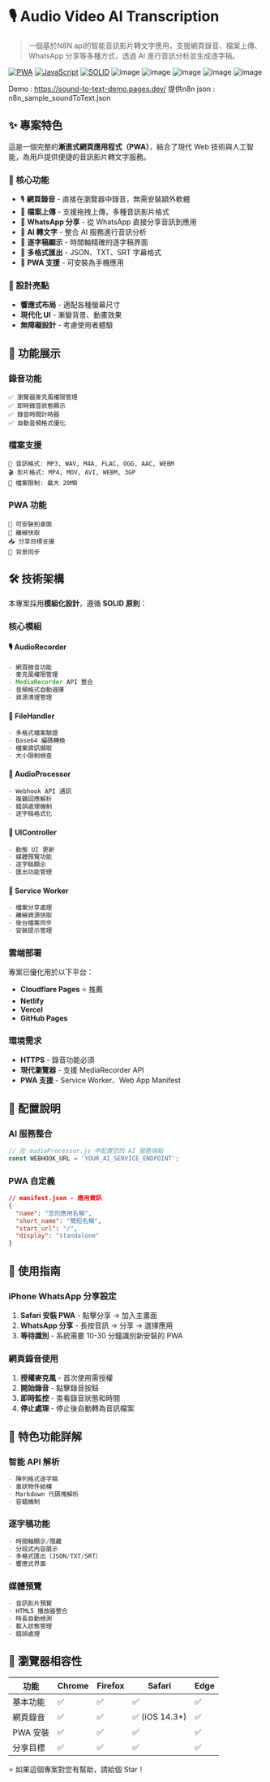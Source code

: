 # 🎙️ Audio Video AI Transcription 

> 一個基於N8N api的智能音訊影片轉文字應用，支援網頁錄音、檔案上傳、WhatsApp 分享等多種方式，透過 AI 進行音訊分析並生成逐字稿。

[![PWA](https://img.shields.io/badge/PWA-ready-brightgreen.svg)](https://developers.google.com/web/progressive-web-apps/)
[![JavaScript](https://img.shields.io/badge/JavaScript-ES6+-yellow.svg)](https://developer.mozilla.org/en-US/docs/Web/JavaScript)
[![SOLID](https://img.shields.io/badge/Architecture-SOLID-blue.svg)](https://en.wikipedia.org/wiki/SOLID)
![image](https://github.com/user-attachments/assets/0934a251-ccb8-4f9e-a87d-f513f8aa6603)
![image](https://github.com/user-attachments/assets/e610eced-906a-4f7f-aebe-cbd2b18024a0)
![image](https://github.com/user-attachments/assets/b026331d-8bb0-4897-870e-1b7b72e78de3)
![image](https://github.com/user-attachments/assets/2ace9b1f-ec79-42d8-8367-e3f9bd4f9823)
![image](https://github.com/user-attachments/assets/4dfc12fb-4f2f-4433-90b6-61adddc814b9)

Demo : https://sound-to-text-demo.pages.dev/
提供n8n json : n8n_sample_soundToText.json
## ✨ 專案特色

這是一個完整的**漸進式網頁應用程式（PWA）**，結合了現代 Web 技術與人工智能，為用戶提供便捷的音訊影片轉文字服務。

### 🎯 核心功能

- 🎙️ **網頁錄音** - 直接在瀏覽器中錄音，無需安裝額外軟體
- 📁 **檔案上傳** - 支援拖拽上傳，多種音訊影片格式
- 📱 **WhatsApp 分享** - 從 WhatsApp 直接分享音訊到應用
- 🤖 **AI 轉文字** - 整合 AI 服務進行音訊分析
- 📝 **逐字稿顯示** - 時間軸精確的逐字稿界面
- 💾 **多格式匯出** - JSON、TXT、SRT 字幕格式
- 📱 **PWA 支援** - 可安裝為手機應用

### 🎨 設計亮點

- **響應式布局** - 適配各種螢幕尺寸
- **現代化 UI** - 漸變背景、動畫效果
- **無障礙設計** - 考慮使用者體驗

## 🚀 功能展示

### 錄音功能
```
✅ 瀏覽器麥克風權限管理
✅ 即時錄音狀態顯示
✅ 錄音時間計時器
✅ 自動音頻格式優化
```

### 檔案支援
```
🎵 音訊格式: MP3, WAV, M4A, FLAC, OGG, AAC, WEBM
🎬 影片格式: MP4, MOV, AVI, WEBM, 3GP
📏 檔案限制: 最大 20MB
```

### PWA 功能
```
📱 可安裝到桌面
🔄 離線快取
📤 分享目標支援
🔔 背景同步
```

## 🛠️ 技術架構

本專案採用**模組化設計**，遵循 **SOLID 原則**：

### 核心模組

#### 🎙️ AudioRecorder 
```javascript
- 網頁錄音功能
- 麥克風權限管理
- MediaRecorder API 整合
- 音頻格式自動選擇
- 資源清理管理
```

#### 📁 FileHandler
```javascript
- 多格式檔案驗證
- Base64 編碼轉換
- 檔案資訊擷取
- 大小限制檢查
```

#### 🤖 AudioProcessor
```javascript
- Webhook API 通訊
- 複雜回應解析
- 錯誤處理機制
- 逐字稿格式化
```

#### 🎨 UIController
```javascript
- 動態 UI 更新
- 媒體預覽功能
- 逐字稿顯示
- 匯出功能管理
```

#### 📱 Service Worker
```javascript
- 檔案分享處理
- 離線資源快取
- 後台檔案同步
- 安裝提示管理
```


### 雲端部署
專案已優化用於以下平台：
- **Cloudflare Pages** ⭐ 推薦
- **Netlify**
- **Vercel**
- **GitHub Pages**

### 環境需求
- **HTTPS** - 錄音功能必須
- **現代瀏覽器** - 支援 MediaRecorder API
- **PWA 支援** - Service Worker、Web App Manifest

## 🔧 配置說明

### AI 服務整合
```javascript
// 在 audioProcessor.js 中配置您的 AI 服務端點
const WEBHOOK_URL = 'YOUR_AI_SERVICE_ENDPOINT';
```

### PWA 自定義
```json
// manifest.json - 應用資訊
{
  "name": "您的應用名稱",
  "short_name": "簡短名稱",
  "start_url": "/",
  "display": "standalone"
}
```

## 📱 使用指南

### iPhone WhatsApp 分享設定
1. **Safari 安裝 PWA** - 點擊分享 → 加入主畫面
2. **WhatsApp 分享** - 長按音訊 → 分享 → 選擇應用
3. **等待識別** - 系統需要 10-30 分鐘識別新安裝的 PWA

### 網頁錄音使用
1. **授權麥克風** - 首次使用需授權
2. **開始錄音** - 點擊錄音按鈕
3. **即時監控** - 查看錄音狀態和時間
4. **停止處理** - 停止後自動轉為音訊檔案

## 🌟 特色功能詳解

### 智能 API 解析
```javascript
- 陣列格式逐字稿
- 巢狀物件結構
- Markdown 代碼塊解析
- 容錯機制
```

### 逐字稿功能
```javascript
- 時間軸顯示/隱藏
- 分段式內容展示
- 多格式匯出（JSON/TXT/SRT）
- 響應式界面
```

### 媒體預覽
```javascript
- 音訊影片預覽
- HTML5 播放器整合
- 時長自動檢測
- 載入狀態管理
- 錯誤處理
```

## 🎯 瀏覽器相容性

| 功能 | Chrome | Firefox | Safari | Edge |
|------|--------|---------|--------|------|
| 基本功能 | ✅ | ✅ | ✅ | ✅ |
| 網頁錄音 | ✅ | ✅ | ✅ (iOS 14.3+) | ✅ |
| PWA 安裝 | ✅ | ✅ | ✅ | ✅ |
| 分享目標 | ✅ | ✅ | ✅ | ✅ |




⭐ 如果這個專案對您有幫助，請給個 Star！
